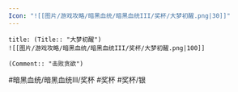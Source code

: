 ```yaml
---
Icon: "![[图片/游戏攻略/暗黑血统/暗黑血统III/奖杯/大梦初醒.png|30]]"
---
```

```ad-common-silver-trophy
title: (Title:: "大梦初醒")
![[图片/游戏攻略/暗黑血统/暗黑血统III/奖杯/大梦初醒.png|100]]

(Comment:: "击败贪欲")
```

#暗黑血统/暗黑血统III/奖杯 #奖杯 #奖杯/银
